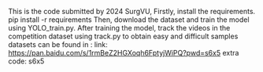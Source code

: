 This is the code submitted by 2024 SurgVU,
Firstly, install the requirements. 
pip install -r requirements
Then, download the dataset and train the model using YOLO_train.py. 
After training the model, track the videos in the competition dataset using track.py to obtain easy and difficult samples
datasets can be found in : link: https://pan.baidu.com/s/1rmBeZ2HGXoqh6FptyjWiPQ?pwd=s6x5 extra code: s6x5 
